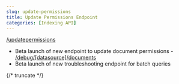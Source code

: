 ```yaml
---
slug: update-permissions
title: Update Permissions Endpoint
categories: [Indexing API]
---
```


  [/updatepermissions](https://developers.glean.com/api-reference/indexing/documents/update-document-permissions)
  - Beta launch of new endpoint to update document permissions -
  [/debug/[datasource]/documents](https://developers.glean.com/api-reference/indexing/troubleshooting/beta:-get-information-of-a-batch-of-documents)
  - Beta launch of new troubleshooting endpoint for batch queries

  {/* truncate */}